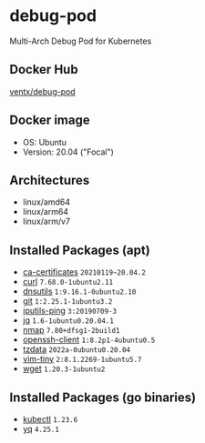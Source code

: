 # debug-pod

Multi-Arch Debug Pod for Kubernetes


## Docker Hub

[ventx/debug-pod](https://cloud.docker.com/u/ventx/repository/docker/ventx/debug-pod)


## Docker image

* OS: Ubuntu
* Version: 20.04 ("Focal")


## Architectures

* linux/amd64
* linux/arm64
* linux/arm/v7


## Installed Packages (apt)

* [ca-certificates](https://packages.ubuntu.com/focal/ca-certificates) `20210119~20.04.2`
* [curl](https://packages.ubuntu.com/focal/curl) `7.68.0-1ubuntu2.11`
* [dnsutils](https://packages.ubuntu.com/focal/dnsutils) `1:9.16.1-0ubuntu2.10`
* [git](https://packages.ubuntu.com/focal/git) `1:2.25.1-1ubuntu3.2`
* [iputils-ping](https://packages.ubuntu.com/focal/iputils-ping) `3:20190709-3`
* [jq](https://packages.ubuntu.com/focal/jq) `1.6-1ubuntu0.20.04.1`
* [nmap](https://packages.ubuntu.com/focal/nmap) `7.80+dfsg1-2build1`
* [openssh-client](https://packages.ubuntu.com/focal/openssh-client) `1:8.2p1-4ubuntu0.5`
* [tzdata](https://packages.ubuntu.com/focal/tzdata) `2022a-0ubuntu0.20.04`
* [vim-tiny](https://packages.ubuntu.com/focal/vim-tiny) `2:8.1.2269-1ubuntu5.7`
* [wget](https://packages.ubuntu.com/focal/wget) `1.20.3-1ubuntu2`


## Installed Packages (go binaries)

* [kubectl](https://github.com/kubernetes/kubectl) `1.23.6`
* [yq](https://github.com/mikefarah/yq) `4.25.1`

